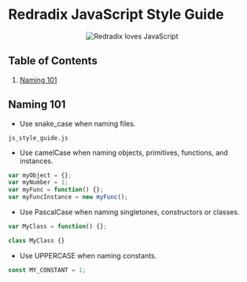 # Redradix JavaScript Style Guide

<p align="center">
  <img src="https://raw.githubusercontent.com/redradix/javascript-style-guide/master/redradix-heart-js.png" alt="Redradix loves JavaScript"/>
</p>

## Table of Contents

1. [Naming 101](#naming-101)

## Naming 101

- Use snake_case when naming files.
```
js_style_guide.js
```

- Use camelCase when naming objects, primitives, functions, and instances.
```javascript
var myObject = {};
var myNumber = 1;
var myFunc = function() {};
var myFuncInstance = new myFunc();
```

- Use PascalCase when naming singletones, constructors or classes.
```javascript
var MyClass = function() {};

class MyClass {}
```

- Use UPPERCASE when naming constants.
```javascript
const MY_CONSTANT = 1;
```